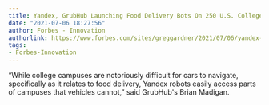 ```yaml
---
title: Yandex, GrubHub Launching Food Delivery Bots On 250 U.S. College Campuses
date: "2021-07-06 18:27:56"
author: Forbes - Innovation
authorlink: https://www.forbes.com/sites/greggardner/2021/07/06/yandex-grubhub-to-launch-food-delivery-robots-on-250-us-college-campuses/
tags:
- Forbes-Innovation
---
```

“While college campuses are notoriously difficult for cars to navigate, specifically as it relates to food delivery, Yandex robots easily access parts of campuses that vehicles cannot,” said GrubHub's Brian Madigan.